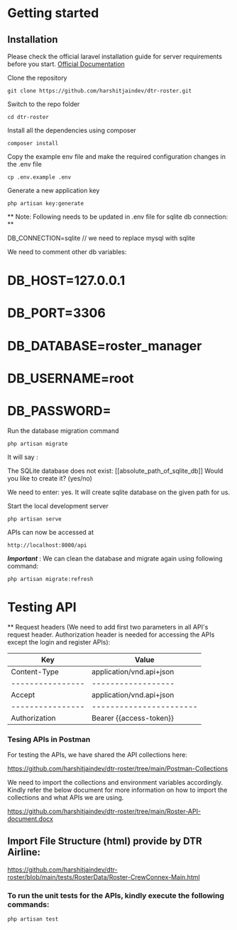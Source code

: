 # Getting started

## Installation

Please check the official laravel installation guide for server requirements before you start. [Official Documentation](https://laravel.com/docs/11.x#creating-a-laravel-project)

Clone the repository
    
    git clone https://github.com/harshitjaindev/dtr-roster.git

Switch to the repo folder

    cd dtr-roster

Install all the dependencies using composer

    composer install
    

Copy the example env file and make the required configuration changes in the .env file

    cp .env.example .env
	
Generate a new application key

    php artisan key:generate
	
	
** Note: Following needs to be updated in .env file for sqlite db connection: **

DB_CONNECTION=sqlite  // we need to replace mysql with sqlite

We need to comment other db variables:

# DB_HOST=127.0.0.1
# DB_PORT=3306
# DB_DATABASE=roster_manager
# DB_USERNAME=root
# DB_PASSWORD=


Run the database migration command

    php artisan migrate

	
It will say : 

The SQLite database does not exist: [[absolute_path_of_sqlite_db]]
Would you like to create it? (yes/no)

We need to enter: yes. It will create sqlite database on the given path for us.


Start the local development server

    php artisan serve
    
APIs can now be accessed at

    http://localhost:8000/api
  

***Important*** : We can clean the database and migrate again using following command:

    php artisan migrate:refresh


# Testing API

 
** Request headers 
(We need to add first two parameters in all API's request header. Authorization header is needed for accessing the APIs except the login and register APIs): 

| **Key**           | **Value**          
|----------------	|------------------	        |
|Content-Type     	| application/vnd.api+json 	|
|----------------	|------------------	        |
|Accept     	    | application/vnd.api+json 	|
|----------------	|-----------------------	|
|Authorization     	| Bearer {{access-token}}


### Tesing APIs in Postman ###

For testing the APIs, we have shared the API collections here:

https://github.com/harshitjaindev/dtr-roster/tree/main/Postman-Collections

We need to import the collections and environment variables accordingly. Kindly refer the below document for more information on how to import the collections and what APIs we are using.

https://github.com/harshitjaindev/dtr-roster/tree/main/Roster-API-document.docx


## Import File Structure (html) provide by DTR Airline:

https://github.com/harshitjaindev/dtr-roster/blob/main/tests/RosterData/Roster-CrewConnex-Main.html


### To run the unit tests for the APIs, kindly execute the following commands:

    php artisan test